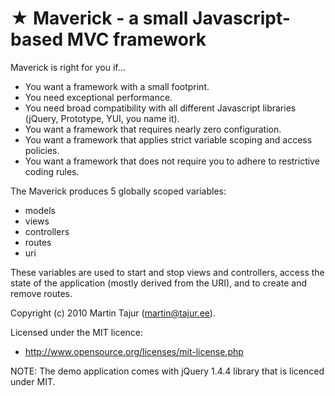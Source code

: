 ★ Maverick - a small Javascript-based MVC framework 
===================================================

Maverick is right for you if...

* You want a framework with a small footprint.
* You need exceptional performance.
* You need broad compatibility with all different Javascript libraries (jQuery, Prototype, YUI, you name it).
* You want a framework that requires nearly zero configuration.
* You want a framework that applies strict variable scoping and access policies.
* You want a framework that does not require you to adhere to restrictive coding rules.

The Maverick produces 5 globally scoped variables:

* models
* views
* controllers
* routes
* uri

These variables are used to start and stop views and controllers, access the state of the application (mostly derived from the URI), and to create and remove routes.

Copyright (c) 2010 Martin Tajur (martin@tajur.ee).

Licensed under the MIT licence:

* http://www.opensource.org/licenses/mit-license.php

NOTE: The demo application comes with jQuery 1.4.4 library that is licenced under MIT.